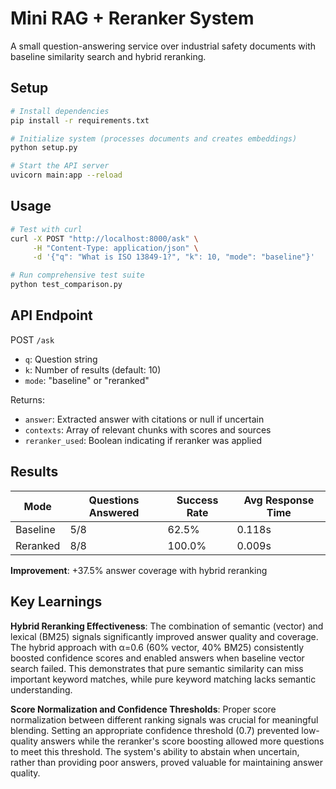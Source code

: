 # Mini RAG + Reranker System

A small question-answering service over industrial safety documents with baseline similarity search and hybrid reranking.

## Setup

```bash
# Install dependencies
pip install -r requirements.txt

# Initialize system (processes documents and creates embeddings)
python setup.py

# Start the API server
uvicorn main:app --reload
```

## Usage

```bash
# Test with curl
curl -X POST "http://localhost:8000/ask" \
     -H "Content-Type: application/json" \
     -d '{"q": "What is ISO 13849-1?", "k": 10, "mode": "baseline"}'

# Run comprehensive test suite
python test_comparison.py
```

## API Endpoint

POST `/ask`
- `q`: Question string
- `k`: Number of results (default: 10)
- `mode`: "baseline" or "reranked"

Returns:
- `answer`: Extracted answer with citations or null if uncertain
- `contexts`: Array of relevant chunks with scores and sources
- `reranker_used`: Boolean indicating if reranker was applied

## Results

| Mode | Questions Answered | Success Rate | Avg Response Time |
|------|-------------------|--------------|-------------------|
| Baseline | 5/8 | 62.5% | 0.118s |
| Reranked | 8/8 | 100.0% | 0.009s |

**Improvement**: +37.5% answer coverage with hybrid reranking

## Key Learnings

**Hybrid Reranking Effectiveness**: The combination of semantic (vector) and lexical (BM25) signals significantly improved answer quality and coverage. The hybrid approach with α=0.6 (60% vector, 40% BM25) consistently boosted confidence scores and enabled answers when baseline vector search failed. This demonstrates that pure semantic similarity can miss important keyword matches, while pure keyword matching lacks semantic understanding.

**Score Normalization and Confidence Thresholds**: Proper score normalization between different ranking signals was crucial for meaningful blending. Setting an appropriate confidence threshold (0.7) prevented low-quality answers while the reranker's score boosting allowed more questions to meet this threshold. The system's ability to abstain when uncertain, rather than providing poor answers, proved valuable for maintaining answer quality.
